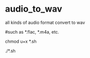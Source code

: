 # audio_to_wav

all kinds of audio format convert to wav

#such as *.flac, *.m4a, etc.

chmod u+x *.sh

./*.sh
